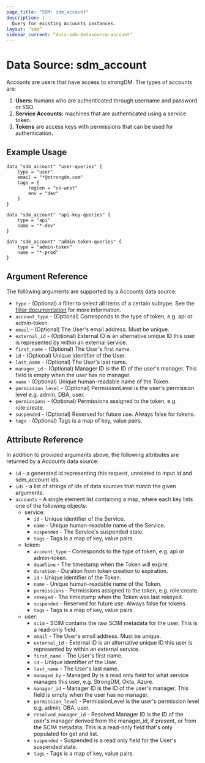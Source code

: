 ```yaml
---
page_title: "SDM: sdm_account"
description: |-
  Query for existing Accounts instances.
layout: “sdm”
sidebar_current: “docs-sdm-datasource-account"
---
```

# Data Source: sdm_account

Accounts are users that have access to strongDM. The types of accounts are:
 1. **Users:** humans who are authenticated through username and password or SSO.
 2. **Service Accounts:** machines that are authenticated using a service token.
 3. **Tokens** are access keys with permissions that can be used for authentication.
## Example Usage

```hcl
data "sdm_account" "user-queries" {
    type = "user"
    email = "*@strongdm.com"
    tags = {
        region = "us-west"
        env = "dev"
    }
}

data "sdm_account" "api-key-queries" {
    type = "api"
    name = "*-dev"
}

data "sdm_account" "admin-token-queries" {
    type = "admin-token"
    name = "*-prod"
}
```
## Argument Reference
The following arguments are supported by a Accounts data source:
* `type` - (Optional) a filter to select all items of a certain subtype. See the [filter documentation](https://docs.strongdm.com/references/cli/filters/) for more information.
* `account_type` - (Optional) Corresponds to the type of token, e.g. api or admin-token.
* `email` - (Optional) The User's email address. Must be unique.
* `external_id` - (Optional) External ID is an alternative unique ID this user is represented by within an external service.
* `first_name` - (Optional) The User's first name.
* `id` - (Optional) Unique identifier of the User.
* `last_name` - (Optional) The User's last name.
* `manager_id` - (Optional) Manager ID is the ID of the user's manager. This field is empty when the user has no manager.
* `name` - (Optional) Unique human-readable name of the Token.
* `permission_level` - (Optional) PermissionLevel is the user's permission level e.g. admin, DBA, user.
* `permissions` - (Optional) Permissions assigned to the token, e.g. role:create.
* `suspended` - (Optional) Reserved for future use.  Always false for tokens.
* `tags` - (Optional) Tags is a map of key, value pairs.
## Attribute Reference
In addition to provided arguments above, the following attributes are returned by a Accounts data source:
* `id` - a generated id representing this request, unrelated to input id and sdm_account ids.
* `ids` - a list of strings of ids of data sources that match the given arguments.
* `accounts` - A single element list containing a map, where each key lists one of the following objects:
	* service:
		* `id` - Unique identifier of the Service.
		* `name` - Unique human-readable name of the Service.
		* `suspended` - The Service's suspended state.
		* `tags` - Tags is a map of key, value pairs.
	* token:
		* `account_type` - Corresponds to the type of token, e.g. api or admin-token.
		* `deadline` - The timestamp when the Token will expire.
		* `duration` - Duration from token creation to expiration.
		* `id` - Unique identifier of the Token.
		* `name` - Unique human-readable name of the Token.
		* `permissions` - Permissions assigned to the token, e.g. role:create.
		* `rekeyed` - The timestamp when the Token was last rekeyed.
		* `suspended` - Reserved for future use.  Always false for tokens.
		* `tags` - Tags is a map of key, value pairs.
	* user:
		* `scim` - SCIM contains the raw SCIM metadata for the user. This is a read-only field.
		* `email` - The User's email address. Must be unique.
		* `external_id` - External ID is an alternative unique ID this user is represented by within an external service.
		* `first_name` - The User's first name.
		* `id` - Unique identifier of the User.
		* `last_name` - The User's last name.
		* `managed_by` - Managed By is a read only field for what service manages this user, e.g. StrongDM, Okta, Azure.
		* `manager_id` - Manager ID is the ID of the user's manager. This field is empty when the user has no manager.
		* `permission_level` - PermissionLevel is the user's permission level e.g. admin, DBA, user.
		* `resolved_manager_id` - Resolved Manager ID is the ID of the user's manager derived from the manager_id, if present, or from the SCIM metadata. This is a read-only field that's only populated for get and list.
		* `suspended` - Suspended is a read only field for the User's suspended state.
		* `tags` - Tags is a map of key, value pairs.
